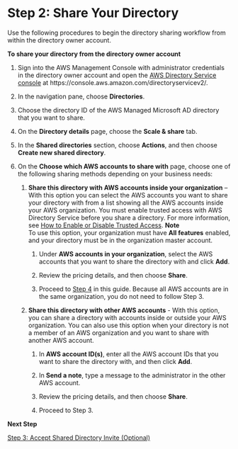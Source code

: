 # Step 2: Share Your Directory<a name="step2_share_directory"></a>

Use the following procedures to begin the directory sharing workflow from within the directory owner account\. 

**To share your directory from the directory owner account**

1. Sign into the AWS Management Console with administrator credentials in the directory owner account and open the [AWS Directory Service console](https://console.aws.amazon.com/directoryservicev2/) at https://console\.aws\.amazon\.com/directoryservicev2/\.

1. In the navigation pane, choose **Directories**\.

1. Choose the directory ID of the AWS Managed Microsoft AD directory that you want to share\.

1. On the **Directory details** page, choose the **Scale & share** tab\.

1. In the **Shared directories** section, choose **Actions**, and then choose **Create new shared directory**\.

1. On the **Choose which AWS accounts to share with** page, choose one of the following sharing methods depending on your business needs:

   1. **Share this directory with AWS accounts inside your organization** – With this option you can select the AWS accounts you want to share your directory with from a list showing all the AWS accounts inside your AWS organization\. You must enable trusted access with AWS Directory Service before you share a directory\. For more information, see [How to Enable or Disable Trusted Access](https://docs.aws.amazon.com/organizations/latest/userguide/orgs_integrate_services.html#orgs_how-to-enable-disable-trusted-access)\.
**Note**  
To use this option, your organization must have **All features** enabled, and your directory must be in the organization master account\.

      1. Under **AWS accounts in your organization**, select the AWS accounts that you want to share the directory with and click **Add**\. 

      1. Review the pricing details, and then choose **Share**\.

      1. Proceed to [Step 4](step4_test_ec2_access.md) in this guide\. Because all AWS accounts are in the same organization, you do not need to follow Step 3\.

   1. **Share this directory with other AWS accounts** \- With this option, you can share a directory with accounts inside or outside your AWS organization\. You can also use this option when your directory is not a member of an AWS organization and you want to share with another AWS account\.

      1. In **AWS account ID\(s\)**, enter all the AWS account IDs that you want to share the directory with, and then click **Add**\.

      1. In **Send a note**, type a message to the administrator in the other AWS account\. 

      1. Review the pricing details, and then choose **Share**\.

      1. Proceed to Step 3\. 

**Next Step**

[Step 3: Accept Shared Directory Invite \(Optional\)](step3_accept_invite.md)